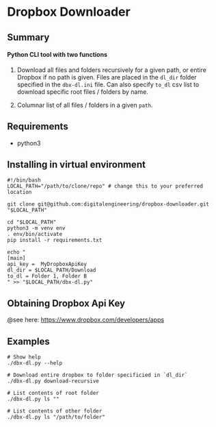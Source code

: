 # Dropbox Downloader

## Summary

#### Python CLI tool with two functions

1) Download all files and folders recursively for a given path, or entire 
   Dropbox if no path is given. Files are placed in the `dl_dir` folder
   specified in the `dbx-dl.ini` file. Can also specify `to_dl` csv list to 
   download specific root files / folders by name.
   
2) Columnar list of all files / folders in a given `path`.

## Requirements

- python3

## Installing in virtual environment

    #!/bin/bash
    LOCAL_PATH="/path/to/clone/repo" # change this to your preferred location
    
    git clone git@github.com:digitalengineering/dropbox-downloader.git "$LOCAL_PATH"
    
    cd "$LOCAL_PATH" 
    python3 -m venv env
    . env/bin/activate
    pip install -r requirements.txt
    
    echo "
    [main]
    api_key =  MyDropboxApiKey
    dl_dir = $LOCAL_PATH/Download
    to_dl = Folder 1, Folder B
    " >> "$LOCAL_PATH/dbx-dl.py"

## Obtaining Dropbox Api Key

@see here: https://www.dropbox.com/developers/apps 

## Examples
    
    # Show help
    ./dbx-dl.py --help
    
    # Download entire dropbox to folder specificied in `dl_dir` 
    ./dbx-dl.py download-recursive
    
    # List contents of root folder 
    ./dbx-dl.py ls ""

    # List contents of other folder 
    ./dbx-dl.py ls "/path/to/folder"
